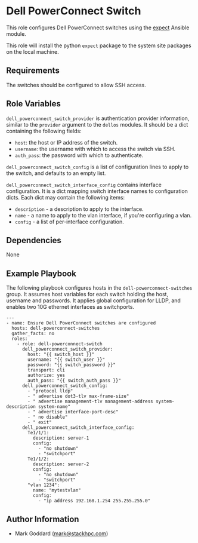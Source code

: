 Dell PowerConnect Switch
========================

This role configures Dell PowerConnect switches using the
[expect](http://docs.ansible.com/ansible/latest/modules/expect_module.html)
Ansible module.

This role will install the python `expect` package to the system site packages
on the local machine.

Requirements
------------

The switches should be configured to allow SSH access.

Role Variables
--------------

`dell_powerconnect_switch_provider` is authentication provider information,
similar to the `provider` argument to the `dellos` modules. It should be a dict
containing the following fields:

- `host`: the host or IP address of the switch.
- `username`: the username with which to access the switch via SSH.
- `auth_pass`: the password with which to authenticate.

`dell_powerconnect_switch_config` is a list of configuration lines to apply to
the switch, and defaults to an empty list.

`dell_powerconnect_switch_interface_config` contains interface configuration.
It is a dict mapping switch interface names to configuration dicts. Each dict
may contain the following items:

- `description` - a description to apply to the interface.
- `name` - a name to apply to the vlan interface, if you're configuring a vlan.
- `config` - a list of per-interface configuration.

Dependencies
------------

None

Example Playbook
----------------

The following playbook configures hosts in the `dell-powerconnect-switches`
group.  It assumes host variables for each switch holding the host, username
and passwords.  It applies global configuration for LLDP, and enables two 10G
ethernet interfaces as switchports.

    ---
    - name: Ensure Dell PowerConnect switches are configured
      hosts: dell-powerconnect-switches
      gather_facts: no
      roles:
        - role: dell-powerconnect-switch
          dell_powerconnect_switch_provider:
            host: "{{ switch_host }}"
            username: "{{ switch_user }}"
            password: "{{ switch_password }}"
            transport: cli
            authorize: yes
            auth_pass: "{{ switch_auth_pass }}"
          dell_powerconnect_switch_config:
            - "protocol lldp"
            - " advertise dot3-tlv max-frame-size"
            - " advertise management-tlv management-address system-description system-name"
            - " advertise interface-port-desc"
            - " no disable"
            - " exit"
          dell_powerconnect_switch_interface_config:
            Te1/1/1:
              description: server-1
              config:
                - "no shutdown"
                - "switchport"
            Te1/1/2:
              description: server-2
              config:
                - "no shutdown"
                - "switchport"
            "vlan 1234":
              name: "mytestvlan"
              config:
                - "ip address 192.168.1.254 255.255.255.0"

Author Information
------------------

- Mark Goddard (<mark@stackhpc.com>)

